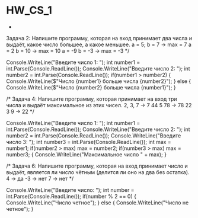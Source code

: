 ﻿# HW_CS_1
*
 Задача 2: Напишите программу, которая на вход принимает два числа и выдаёт, какое число большее, а какое меньшее.
a = 5; b = 7 -> max = 7
a = 2 b = 10 -> max = 10
a = -9 b = -3 -> max = -3 
*/

Console.WriteLine("Введите число 1: ");
int number1 = int.Parse(Console.ReadLine());
Console.WriteLine("Введите число 2: ");
int number2 = int.Parse(Console.ReadLine());
if(number1 > number2)
{
    Console.WriteLine($"Число {number1} больше числа {number2}");
}
else
{
    Console.WriteLine($"Число {number2} больше числа {number1}");
}



/* 
Задача 4: Напишите программу, которая принимает на вход три числа и выдаёт максимальное из этих чисел.
2, 3, 7 -> 7
44 5 78 -> 78
22 3 9 -> 22
*/

Console.WriteLine("Введите число 1: ");
int number1 = int.Parse(Console.ReadLine());
Console.WriteLine("Введите число 2: ");
int number2 = int.Parse(Console.ReadLine());
Console.WriteLine("Введите число 3: ");
int number3 = int.Parse(Console.ReadLine());
int max = number1;
if(number2 > max) max = number2;
if(number3 > max) max = number3;
{
    Console.WriteLine("Максимальное число " + max);
}




/* 
Задача 6: Напишите программу, которая на вход принимает число и выдаёт, является ли число чётным (делится ли оно на два без остатка).
4 -> да
-3 -> нет
7 -> нет
*/

Console.WriteLine("Введите число: ");
int number = int.Parse(Console.ReadLine());
if(number % 2 == 0) 
{
    Console.WriteLine("Число четное");
}
else
{
    Console.WriteLine("Число не четное");
}
